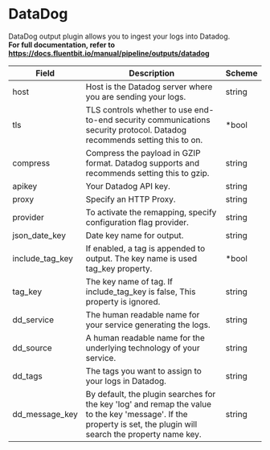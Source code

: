 # DataDog

DataDog output plugin allows you to ingest your logs into Datadog. <br /> **For full documentation, refer to https://docs.fluentbit.io/manual/pipeline/outputs/datadog**


| Field | Description | Scheme |
| ----- | ----------- | ------ |
| host | Host is the Datadog server where you are sending your logs. | string |
| tls | TLS controls whether to use end-to-end security communications security protocol. Datadog recommends setting this to on. | *bool |
| compress | Compress  the payload in GZIP format. Datadog supports and recommends setting this to gzip. | string |
| apikey | Your Datadog API key. | string |
| proxy | Specify an HTTP Proxy. | string |
| provider | To activate the remapping, specify configuration flag provider. | string |
| json_date_key | Date key name for output. | string |
| include_tag_key | If enabled, a tag is appended to output. The key name is used tag_key property. | *bool |
| tag_key | The key name of tag. If include_tag_key is false, This property is ignored. | string |
| dd_service | The human readable name for your service generating the logs. | string |
| dd_source | A human readable name for the underlying technology of your service. | string |
| dd_tags | The tags you want to assign to your logs in Datadog. | string |
| dd_message_key | By default, the plugin searches for the key 'log' and remap the value to the key 'message'. If the property is set, the plugin will search the property name key. | string |
